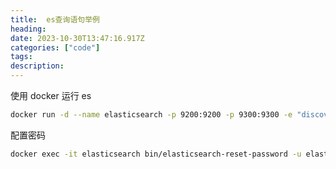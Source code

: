 ```yaml
---
title:  es查询语句举例
heading:
date: 2023-10-30T13:47:16.917Z
categories: ["code"]
tags: 
description: 
---
```


使用 docker 运行 es
```bash
docker run -d --name elasticsearch -p 9200:9200 -p 9300:9300 -e "discovery.type=single-node" docker.elastic.co/elasticsearch/elasticsearch:8.10.4
```

配置密码

```bash
docker exec -it elasticsearch bin/elasticsearch-reset-password -u elastic
```


